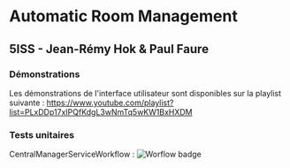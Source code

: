 # Automatic Room Management
## 5ISS - Jean-Rémy Hok & Paul Faure

### Démonstrations
Les démonstrations de l'interface utilisateur sont disponibles sur la playlist suivante : 
<a href="https://www.youtube.com/playlist?list=PLxDDp17xIPQfKdgL3wNmTq5wKW1BxHXDM" target="_blank">https://www.youtube.com/playlist?list=PLxDDp17xIPQfKdgL3wNmTq5wKW1BxHXDM</a>

### Tests unitaires
CentralManagerServiceWorkflow : ![Worflow badge](https://github.com/PiKouri/5ISS-Gestion-automatique-des-salles-INSA/actions/workflows/centralManagerServiceWorkflow.yaml/badge.svg)
